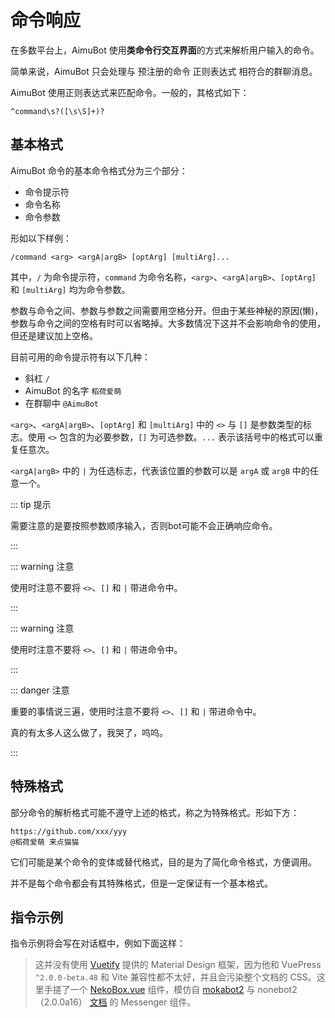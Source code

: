 # 命令响应

在多数平台上，AimuBot 使用**类命令行交互界面**的方式来解析用户输入的命令。

简单来说，AimuBot 只会处理与 预注册的命令 正则表达式 相符合的群聊消息。

AimuBot 使用正则表达式来匹配命令。一般的，其格式如下：

```re
^command\s?([\s\S]+)?
```

## 基本格式

AimuBot 命令的基本命令格式分为三个部分：

- 命令提示符
- 命令名称
- 命令参数

形如以下样例：

```text
/command <arg> <argA|argB> [optArg] [multiArg]...
```

其中，`/` 为命令提示符，`command` 为命令名称，`<arg>`、`<argA|argB>`、`[optArg]` 和 `[multiArg]` 均为命令参数。

参数与命令之间、参数与参数之间需要用空格分开。但由于某些神秘的原因(懒)，参数与命令之间的空格有时可以省略掉。大多数情况下这并不会影响命令的使用，但还是建议加上空格。

目前可用的命令提示符有以下几种：

- 斜杠 `/`
- AimuBot 的名字 `稻荷爱萌`
- 在群聊中 `@AimuBot`

`<arg>`、`<argA|argB>`、`[optArg]` 和 `[multiArg]` 中的 `<>` 与 `[]` 是参数类型的标志。使用 `<>` 包含的为必要参数，`[]` 为可选参数。`...` 表示该括号中的格式可以重复任意次。

`<argA|argB>` 中的 `|` 为任选标志，代表该位置的参数可以是 `argA` 或 `argB` 中的任意一个。

::: tip 提示

需要注意的是要按照参数顺序输入，否则bot可能不会正确响应命令。

:::

::: warning 注意

使用时注意不要将 `<>`、`[]` 和 `|` 带进命令中。

:::

::: warning 注意

使用时注意不要将 `<>`、`[]` 和 `|` 带进命令中。

:::

::: danger 注意

重要的事情说三遍，使用时注意不要将 `<>`、`[]` 和 `|` 带进命令中。

真的有太多人这么做了，我哭了，呜呜。

:::

## 特殊格式

部分命令的解析格式可能不遵守上述的格式，称之为特殊格式。形如下方：

```text
https://github.com/xxx/yyy
@稻荷爱萌 来点猫猫
```

它们可能是某个命令的变体或替代格式，目的是为了简化命令格式，方便调用。

并不是每个命令都会有其特殊格式，但是一定保证有一个基本格式。

## 指令示例

指令示例将会写在对话框中，例如下面这样：

<ClientOnly>
    <neko-box :messages="[
        { position: 'right', msg: '这是一条指令示例' },
        { position: 'left', msg: '这是bot可能的输出结果' },
        { position: 'right', msg: '这又是一条指令示例' },
        { position: 'left', chain: [{ reply: '指令示例' }, { msg: '这是bot可能的回复' }] },
        { position: 'center', msg: '你👉戳了戳稻荷爱萌' },
        { position: 'left', msg: '这是bot对戳一戳事件可能的输出' },
        { position: 'right', msg: '这是可能产生复杂输出的指令' },
        { position: 'left', chain: [{ reply: '指令' }, { at: '@user' }, { msg: '[表情包：猫猫] 6' }, { img: '/images/18.gif' }, { msg: 'awawawa' }] },
    ]">
    </neko-box>
</ClientOnly>

> 这并没有使用 [Vuetify](https://vuetifyjs.com/) 提供的 Material Design 框架，因为他和 VuePress `^2.0.0-beta.48` 和 Vite 兼容性都不太好，并且会污染整个文档的 CSS。这里手搓了一个 [NekoBox.vue](https://github.com/InariAimu/AimuBot.Docs/blob/main/docs/.vuepress/components/NekoBox.vue) 组件，模仿自 [mokabot2](https://docs-mokabot.arisa.moe/plugins/) 与 nonebot2（2.0.0a16） [文档](https://61d3d9dbcadf413fd3238e89--nonebot2.netlify.app/guide/cqhttp-guide.html#%E5%8E%86%E5%8F%B2%E6%80%A7%E7%9A%84%E7%AC%AC%E4%B8%80%E6%AC%A1%E5%AF%B9%E8%AF%9D) 的 Messenger 组件。
